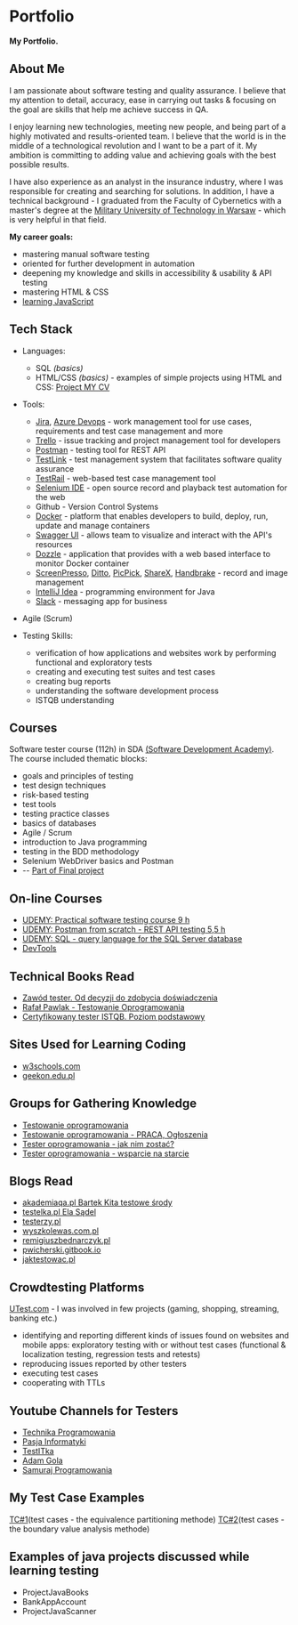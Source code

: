# Portfolio

**My Portfolio.**

## **About Me**

I am passionate about software testing and quality assurance. I believe that my attention to detail, accuracy, ease in carrying out tasks & focusing on the goal are skills that help me achieve success in QA. 

I enjoy learning new technologies, meeting new people, and being part of a highly motivated and results-oriented team. I believe that the world is in the middle of a technological revolution and I want to be a part of it. My ambition is committing to adding value and achieving goals with the best possible results.

I have also experience as an analyst in the insurance industry, where I was responsible for creating and searching for solutions. In addition, I have a technical background - I graduated from the Faculty of Cybernetics with a master's degree at the [Military University of Technology in Warsaw](https://www.wojsko-polskie.pl/wat/akademia/) - which is very helpful in that field.


**My career goals:**
- mastering manual software testing
- oriented for further development in automation
- deepening my knowledge and skills in accessibility & usability & API testing
- mastering HTML & CSS
- [learning JavaScript](https://youcode.pl/)


## **Tech Stack**
+ Languages:
  + SQL *(basics)*
  + HTML/CSS *(basics)* - examples of simple projects using HTML and CSS: [Project MY CV](https://leafy-lily-9bbae3.netlify.app)

+ Tools:
  + [Jira](https://www.atlassian.com/pl/software/jira), [Azure Devops](https://azure.microsoft.com/pl-pl/products/devops/#overview) - work management tool for use cases, requirements and test case management and more
  + [Trello](https://trello.com/pl) - issue tracking and project management tool for developers
  + [Postman](https://www.postman.com) - testing tool for REST API
  + [TestLink](https://testlink.org) - test management system that facilitates software quality assurance
  + [TestRail](https://www.gurock.com/testrail) - web-based test case management tool
  + [Selenium IDE](https://www.selenium.dev/selenium-ide/) - open source record and playback test automation for the web
  + Github - Version Control Systems
  + [Docker](https://www.docker.com/) - platform that enables developers to build, deploy, run, update and manage containers
  + [Swagger UI](https://swagger.io/tools/swagger-ui/) - allows team to visualize and interact with the API's resources 
  + [Dozzle](https://dozzle.dev/) - application that provides with a web based interface to monitor Docker container
  + [ScreenPresso](https://www.screenpresso.com/), [Ditto](https://ditto.en.softonic.com/), [PicPick](https://picpick.app/en/features/), [ShareX](https://getsharex.com/), [Handbrake](https://handbrake.fr/) - record and image management
  + [IntelliJ Idea](https://www.jetbrains.com/idea/) - programming environment for Java
  + [Slack](https://slack.com/) - messaging app for business
+ Agile (Scrum) 
+ Testing Skills:
  + verification of how applications and websites work by performing functional and exploratory tests
  + creating and executing test suites and test cases
  + creating bug reports
  + understanding the software development process
  + ISTQB understanding
 
## **Courses** 
Software tester course (112h) in SDA [(Software Development Academy)](https://sdacademy.pl/). 
The course included thematic blocks:
   - goals and principles of testing
   - test design techniques
   - risk-based testing
   - test tools
   - testing practice classes
   - basics of databases
   - Agile / Scrum
   - introduction to Java programming
   - testing in the BDD methodology
   - Selenium WebDriver basics and Postman
   - -- [Part of Final project](https://drive.google.com/file/d/1vBbY3JCWEhmiu0UZqkC8C_w86Xzxexkg/view?usp=share_link)

## **On-line Courses**
* [UDEMY: Practical software testing course 9 h](https://www.udemy.com/course/praktyczny-kurs-testowania-oprogramowania)
* [UDEMY: Postman from scratch - REST API testing 5,5 h](https://www.udemy.com/course/postman-od-podstaw-testowanie-rest-api)
* [UDEMY: SQL - query language for the SQL Server database](https://www.udemy.com/course/kurs-sql/) 
* [DevTools](https://szkoleniedlaqa.pl/konsola)


## **Technical Books Read**
* [Zawód tester. Od decyzji do zdobycia doświadczenia](https://helion.pl/ksiazki/zawod-tester-od-decyzji-do-zdobycia-doswiadczenia-radoslaw-smilgin,e_0vj2.htm#format/e)
* [Rafał Pawlak - Testowanie Oprogramowania](https://helion.pl/ksiazki/testowanie-oprogramowania-podrecznik-dla-poczatkujacych-rafal-pawlak,szteop.htm#format/d)
* [Certyfikowany tester ISTQB. Poziom podstawowy](https://helion.pl/ksiazki/certyfikowany-tester-istqb-poziom-podstawowy-adam-roman-lucjan-stapp,ctispp.htm#format/e)

## **Sites Used for Learning Coding**
+ [w3schools.com](https://www.w3schools.com)
+ [geekon.edu.pl](https://geekon.edu.pl)

## **Groups for Gathering Knowledge** 
* [Testowanie oprogramowania](https://www.facebook.com/groups/TestowanieOprogramowania)
* [Testowanie oprogramowania - PRACA, Ogłoszenia](https://www.facebook.com/groups/215557562210470/?ref=group_header)
* [Tester oprogramowania - jak nim zostać?](https://www.facebook.com/groups/531570473876610/?ref=group_header)
* [Tester oprogramowania - wsparcie na starcie](https://www.facebook.com/groups/testeroprogramowania/?ref=group_header)


## **Blogs Read**
* [akademiaqa.pl Bartek Kita testowe środy](https://akademiaqa.pl/testowa-sroda/)
* [testelka.pl Ela Sądel](https://testelka.pl/)
* [testerzy.pl](https://testerzy.pl/)
* [wyszkolewas.com.pl](https://www.wyszkolewas.com.pl)
* [remigiuszbednarczyk.pl](https://remigiuszbednarczyk.pl)
* [pwicherski.gitbook.io](https://pwicherski.gitbook.io)
* [jaktestowac.pl](https://jaktestowac.pl/blog)

## **Crowdtesting Platforms**
[UTest.com](https://www.utest.com/) - I was involved in few projects (gaming, shopping, streaming, banking etc.)
+ identifying and reporting different kinds of issues found on websites and mobile apps: exploratory testing with or without test cases (functional & localization testing, regression tests and retests)
+ reproducing issues reported by other testers
+ executing test cases
+ cooperating with TTLs

## **Youtube Channels for Testers**
+ [Technika Programowania](https://www.youtube.com/c/TechnikaProgramowania)
+ [Pasja Informatyki](https://www.youtube.com/@Pasjainformatyki)
+ [TestITka](https://www.youtube.com/c/TestITka)
+ [Adam Gola](https://www.youtube.com/AdamGola)
+ [Samuraj Programowania](https://www.youtube.com/c/SamurajProgramowania)
 
## **My Test Case Examples**
[TC#1](https://docs.google.com/spreadsheets/d/1j9T0UiJ71pC_ZTdjvm--8kGJV3Y2Cm2t/edit?usp=sharing&ouid=117187839743403639127&rtpof=true&sd=true)(test cases - the equivalence partitioning methode)
[TC#2](https://docs.google.com/spreadsheets/d/1358vo3KiEBPqZWONpdvDjplJMaGFjXSZ/edit?usp=sharing&ouid=117187839743403639127&rtpof=true&sd=true)(test cases - the boundary value analysis methode)
 
## **Examples of java projects discussed while learning testing**
* ProjectJavaBooks
* BankAppAccount
* ProjectJavaScanner 

